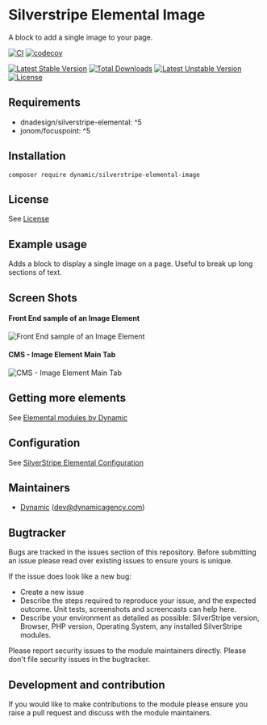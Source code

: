 # Silverstripe Elemental Image

A block to add a single image to your page.

[![CI](https://github.com/dynamic/silverstripe-elemental-image/actions/workflows/ci.yml/badge.svg)](https://github.com/dynamic/silverstripe-elemental-image/actions/workflows/ci.yml)
[![codecov](https://codecov.io/gh/dynamic/silverstripe-elemental-image/branch/master/graph/badge.svg)](https://codecov.io/gh/dynamic/silverstripe-elemental-image)

[![Latest Stable Version](https://poser.pugx.org/dynamic/silverstripe-elemental-image/v/stable)](https://packagist.org/packages/dynamic/silverstripe-elemental-image)
[![Total Downloads](https://poser.pugx.org/dynamic/silverstripe-elemental-image/downloads)](https://packagist.org/packages/dynamic/silverstripe-elemental-image)
[![Latest Unstable Version](https://poser.pugx.org/dynamic/silverstripe-elemental-image/v/unstable)](https://packagist.org/packages/dynamic/silverstripe-elemental-image)
[![License](https://poser.pugx.org/dynamic/silverstripe-elemental-image/license)](https://packagist.org/packages/dynamic/silverstripe-elemental-image)

## Requirements

* dnadesign/silverstripe-elemental: ^5
* jonom/focuspoint: ^5

## Installation

`composer require dynamic/silverstripe-elemental-image`

## License

See [License](LICENSE.md)

## Example usage

Adds a block to display a single image on a page. Useful to break up long sections of text.

## Screen Shots

#### Front End sample of an Image Element
![Front End sample of an Image Element](./readme-images/image-block-sample.jpg)

#### CMS - Image Element Main Tab
![CMS - Image Element Main Tab](./readme-images/image-block-cms.jpg)


## Getting more elements

See [Elemental modules by Dynamic](https://github.com/orgs/dynamic/repositories?q=elemental&type=all&language=&sort=)

## Configuration

See [SilverStripe Elemental Configuration](https://github.com/silverstripe/silverstripe-elemental#configuration)

## Maintainers

 *  [Dynamic](https://www.dynamicagency.com) (<dev@dynamicagency.com>)

## Bugtracker
Bugs are tracked in the issues section of this repository. Before submitting an issue please read over
existing issues to ensure yours is unique.

If the issue does look like a new bug:

 - Create a new issue
 - Describe the steps required to reproduce your issue, and the expected outcome. Unit tests, screenshots
 and screencasts can help here.
 - Describe your environment as detailed as possible: SilverStripe version, Browser, PHP version,
 Operating System, any installed SilverStripe modules.

Please report security issues to the module maintainers directly. Please don't file security issues in the bugtracker.

## Development and contribution
If you would like to make contributions to the module please ensure you raise a pull request and discuss with the module maintainers.
